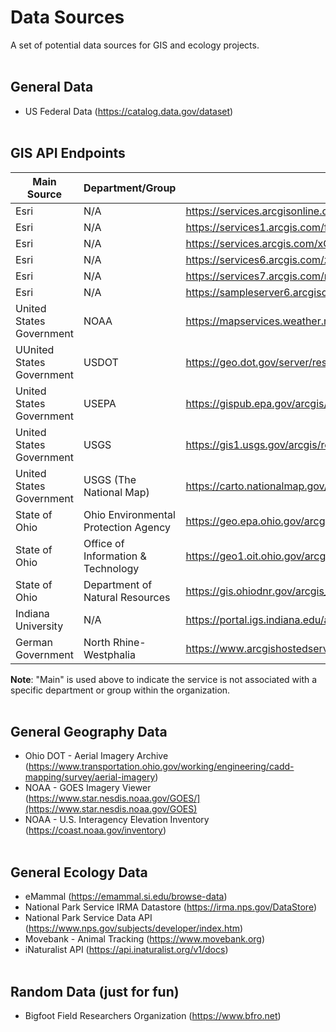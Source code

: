# Data Sources
A set of potential data sources for GIS and ecology projects.
<br></br>
## General Data
* US Federal Data (https://catalog.data.gov/dataset)
<br></br>
## GIS API Endpoints
Main Source                  | Department/Group                                | Endpoint URL
---                          | ---                                             | ---
Esri                         | N/A                                             | https://services.arcgisonline.com/arcgis/rest/services
Esri                         | N/A                                             | https://services1.arcgis.com/fBc8EJBxQRMcHlei/ArcGIS/rest/services
Esri                         | N/A                                             | https://services.arcgis.com/xOi1kZaI0eWDREZv/arcgis/rest/services
Esri                         | N/A                                             | https://services6.arcgis.com/zxOMWqh0yAD6mMsJ/ArcGIS/rest/services
Esri                         | N/A                                             | https://services7.arcgis.com/n1YM8pTrFmm7L4hs/ArcGIS/rest/services
Esri                         | N/A                                             | https://sampleserver6.arcgisonline.com/arcgis/rest/services
United States Government     | NOAA                                            | https://mapservices.weather.noaa.gov/eventdriven/rest/services
UUnited States Government    | USDOT                                           | https://geo.dot.gov/server/rest/services
United States Government     | USEPA                                           | https://gispub.epa.gov/arcgis/rest/services
United States Government     | USGS                                            | https://gis1.usgs.gov/arcgis/rest/services
United States Government     | USGS (The National Map)                         | https://carto.nationalmap.gov/arcgis/rest/services
State of Ohio                | Ohio Environmental Protection Agency            | https://geo.epa.ohio.gov/arcgis/rest/services
State of Ohio                | Office of Information & Technology              | https://geo1.oit.ohio.gov/arcgis/rest/services
State of Ohio                | Department of Natural Resources                 | https://gis.ohiodnr.gov/arcgis_site2/rest/services
Indiana University           | N/A                                             | https://portal.igs.indiana.edu/arcgis/rest/services
German Government            | North Rhine-Westphalia                          | https://www.arcgishostedserver.nrw.de/arcgis/rest/services/

**Note**: "Main" is used above to indicate the service is not associated with a specific department or group within the organization.
<br></br>
## General Geography Data
* Ohio DOT - Aerial Imagery Archive (https://www.transportation.ohio.gov/working/engineering/cadd-mapping/survey/aerial-imagery)
* NOAA - GOES Imagery Viewer (https://www.star.nesdis.noaa.gov/GOES/](https://www.star.nesdis.noaa.gov/GOES)
* NOAA - U.S. Interagency Elevation Inventory (https://coast.noaa.gov/inventory)
<br></br>
## General Ecology Data
* eMammal (https://emammal.si.edu/browse-data)
* National Park Service IRMA Datastore (https://irma.nps.gov/DataStore)
* National Park Service Data API (https://www.nps.gov/subjects/developer/index.htm)
* Movebank - Animal Tracking (https://www.movebank.org)
* iNaturalist API (https://api.inaturalist.org/v1/docs)
<br></br>
## Random Data (just for fun)
* Bigfoot Field Researchers Organization (https://www.bfro.net)
